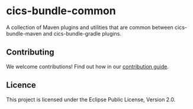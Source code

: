 # cics-bundle-common
A collection of Maven plugins and utilities that are common between cics-bundle-maven and cics-bundle-gradle plugins.


## Contributing

We welcome contributions! Find out how in our [contribution guide](CONTRIBUTING.md).

## Licence

This project is licensed under the Eclipse Public License, Version 2.0.

